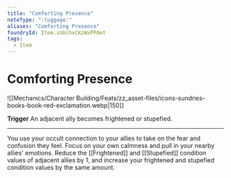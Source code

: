 ```yaml
---
title: "Comforting Presence"
noteType: ":luggage:"
aliases: "Comforting Presence"
foundryId: Item.sUUchxCKzWxPPAet
tags:
  - Item
---
```


# Comforting Presence
![[Mechanics/Character Building/Feats/zz_asset-files/icons-sundries-books-book-red-exclamation.webp|150]]

**Trigger** An adjacent ally becomes frightened or stupefied.

* * *

You use your occult connection to your allies to take on the fear and confusion they feel. Focus on your own calmness and pull in your nearby allies' emotions. Reduce the [[Frightened]] and [[Stupefied]] condition values of adjacent allies by 1, and increase your frightened and stupefied condition values by the same amount.
